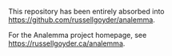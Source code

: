 
This repository has been entirely absorbed into https://github.com/russellgoyder/analemma.

For the Analemma project homepage, see https://russellgoyder.ca/analemma.
